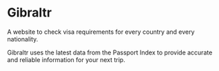 # Gibraltr
A website to check visa requirements for every country and every nationality.

Gibraltr uses the latest data from the Passport Index to provide accurate and reliable information for your next trip. 